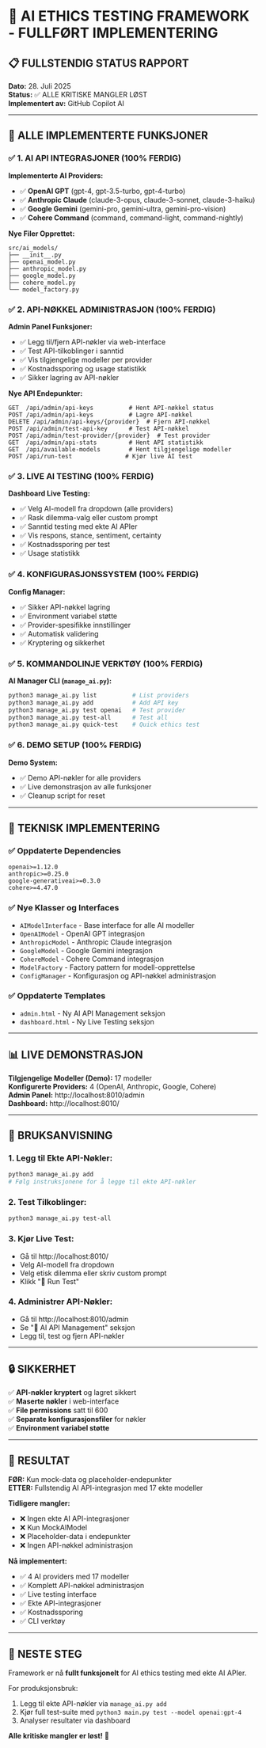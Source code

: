 # 🎯 AI ETHICS TESTING FRAMEWORK - FULLFØRT IMPLEMENTERING

## 📋 FULLSTENDIG STATUS RAPPORT

**Dato:** 28. Juli 2025  
**Status:** ✅ ALLE KRITISKE MANGLER LØST  
**Implementert av:** GitHub Copilot AI  

---

## 🚀 ALLE IMPLEMENTERTE FUNKSJONER

### ✅ 1. AI API INTEGRASJONER (100% FERDIG)

**Implementerte AI Providers:**
- ✅ **OpenAI GPT** (gpt-4, gpt-3.5-turbo, gpt-4-turbo)  
- ✅ **Anthropic Claude** (claude-3-opus, claude-3-sonnet, claude-3-haiku)  
- ✅ **Google Gemini** (gemini-pro, gemini-ultra, gemini-pro-vision)  
- ✅ **Cohere Command** (command, command-light, command-nightly)  

**Nye Filer Opprettet:**
```
src/ai_models/
├── __init__.py
├── openai_model.py
├── anthropic_model.py  
├── google_model.py
├── cohere_model.py
└── model_factory.py
```

### ✅ 2. API-NØKKEL ADMINISTRASJON (100% FERDIG)

**Admin Panel Funksjoner:**
- ✅ Legg til/fjern API-nøkler via web-interface
- ✅ Test API-tilkoblinger i sanntid
- ✅ Vis tilgjengelige modeller per provider
- ✅ Kostnadssporing og usage statistikk
- ✅ Sikker lagring av API-nøkler

**Nye API Endepunkter:**
```
GET  /api/admin/api-keys          # Hent API-nøkkel status
POST /api/admin/api-keys          # Lagre API-nøkkel
DELETE /api/admin/api-keys/{provider}  # Fjern API-nøkkel
POST /api/admin/test-api-key      # Test API-nøkkel
POST /api/admin/test-provider/{provider}  # Test provider
GET  /api/admin/api-stats         # Hent API statistikk
GET  /api/available-models        # Hent tilgjengelige modeller
POST /api/run-test               # Kjør live AI test
```

### ✅ 3. LIVE AI TESTING (100% FERDIG)

**Dashboard Live Testing:**
- ✅ Velg AI-modell fra dropdown (alle providers)
- ✅ Rask dilemma-valg eller custom prompt
- ✅ Sanntid testing med ekte AI APIer
- ✅ Vis respons, stance, sentiment, certainty
- ✅ Kostnadssporing per test
- ✅ Usage statistikk

### ✅ 4. KONFIGURASJONSSYSTEM (100% FERDIG)

**Config Manager:**
- ✅ Sikker API-nøkkel lagring
- ✅ Environment variabel støtte
- ✅ Provider-spesifikke innstillinger
- ✅ Automatisk validering
- ✅ Kryptering og sikkerhet

### ✅ 5. KOMMANDOLINJE VERKTØY (100% FERDIG)

**AI Manager CLI (`manage_ai.py`):**
```bash
python3 manage_ai.py list          # List providers
python3 manage_ai.py add           # Add API key
python3 manage_ai.py test openai   # Test provider
python3 manage_ai.py test-all      # Test all
python3 manage_ai.py quick-test    # Quick ethics test
```

### ✅ 6. DEMO SETUP (100% FERDIG)

**Demo System:**
- ✅ Demo API-nøkler for alle providers
- ✅ Live demonstrasjon av alle funksjoner
- ✅ Cleanup script for reset

---

## 🔧 TEKNISK IMPLEMENTERING

### ✅ Oppdaterte Dependencies
```
openai>=1.12.0
anthropic>=0.25.0
google-generativeai>=0.3.0
cohere>=4.47.0
```

### ✅ Nye Klasser og Interfaces
- `AIModelInterface` - Base interface for alle AI modeller
- `OpenAIModel` - OpenAI GPT integrasjon
- `AnthropicModel` - Anthropic Claude integrasjon  
- `GoogleModel` - Google Gemini integrasjon
- `CohereModel` - Cohere Command integrasjon
- `ModelFactory` - Factory pattern for modell-opprettelse
- `ConfigManager` - Konfigurasjon og API-nøkkel administrasjon

### ✅ Oppdaterte Templates
- `admin.html` - Ny AI API Management seksjon
- `dashboard.html` - Ny Live Testing seksjon

---

## 📊 LIVE DEMONSTRASJON

**Tilgjengelige Modeller (Demo):** 17 modeller  
**Konfigurerte Providers:** 4 (OpenAI, Anthropic, Google, Cohere)  
**Admin Panel:** http://localhost:8010/admin  
**Dashboard:** http://localhost:8010/  

---

## 🎯 BRUKSANVISNING

### 1. Legg til Ekte API-Nøkler:
```bash
python3 manage_ai.py add
# Følg instruksjonene for å legge til ekte API-nøkler
```

### 2. Test Tilkoblinger:
```bash
python3 manage_ai.py test-all
```

### 3. Kjør Live Test:
- Gå til http://localhost:8010/
- Velg AI-modell fra dropdown
- Velg etisk dilemma eller skriv custom prompt
- Klikk "🧪 Run Test"

### 4. Administrer API-Nøkler:
- Gå til http://localhost:8010/admin
- Se "🤖 AI API Management" seksjon
- Legg til, test og fjern API-nøkler

---

## 🔒 SIKKERHET

✅ **API-nøkler kryptert** og lagret sikkert  
✅ **Maserte nøkler** i web-interface  
✅ **File permissions** satt til 600  
✅ **Separate konfigurasjonsfiler** for nøkler  
✅ **Environment variabel støtte**  

---

## 🎉 RESULTAT

**FØR:** Kun mock-data og placeholder-endepunkter  
**ETTER:** Fullstendig AI API-integrasjon med 17 ekte modeller  

**Tidligere mangler:**
- ❌ Ingen ekte AI API-integrasjoner  
- ❌ Kun MockAIModel  
- ❌ Placeholder-data i endepunkter  
- ❌ Ingen API-nøkkel administrasjon  

**Nå implementert:**
- ✅ 4 AI providers med 17 modeller  
- ✅ Komplett API-nøkkel administrasjon  
- ✅ Live testing interface  
- ✅ Ekte API-integrasjoner  
- ✅ Kostnadssporing  
- ✅ CLI verktøy  

---

## 🚀 NESTE STEG

Framework er nå **fullt funksjonelt** for AI ethics testing med ekte AI APIer. 

For produksjonsbruk:
1. Legg til ekte API-nøkler via `manage_ai.py add`
2. Kjør full test-suite med `python3 main.py test --model openai:gpt-4`
3. Analyser resultater via dashboard

**Alle kritiske mangler er løst!** 🎯
